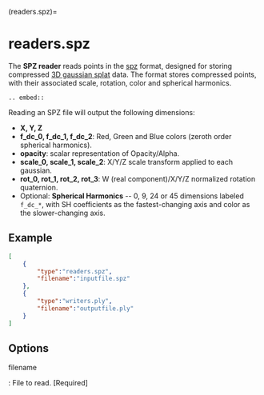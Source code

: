 (readers.spz)=

# readers.spz

The **SPZ reader** reads points in the [spz] format, designed for
storing compressed [3D gaussian splat] data. The format stores compressed
points, with their associated scale, rotation, color and spherical harmonics.

```{eval-rst}
.. embed::
```

Reading an SPZ file will output the following dimensions:
- **X, Y, Z**
- **f_dc_0, f_dc_1, f_dc_2**: Red, Green and Blue colors (zeroth order spherical harmonics).
- **opacity**: scalar representation of Opacity/Alpha.
- **scale_0, scale_1, scale_2**: X/Y/Z scale transform applied to each gaussian.
- **rot_0, rot_1, rot_2, rot_3**: W (real component)/X/Y/Z normalized rotation quaternion.
- Optional: **Spherical Harmonics** -- 0, 9, 24 or 45 dimensions labeled `f_dc_*`, with SH
coefficients as the fastest-changing axis and color as the slower-changing axis.

## Example

```json
[
    {
        "type":"readers.spz",
        "filename":"inputfile.spz"
    },
    {
        "type":"writers.ply",
        "filename":"outputfile.ply"
    }
]
```

## Options

filename

: File to read. \[Required\]

```{include} reader_opts.md
```

[spz]: https://github.com/nianticlabs/spz
[3D gaussian splat]: https://en.wikipedia.org/wiki/Gaussian_splatting#3D_Gaussian_splatting
